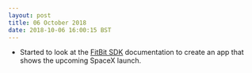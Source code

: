 ```yaml
---
layout: post
title: 06 October 2018 
date: 2018-10-06 16:00:15 BST
---
```

+ Started to look at the [FitBit SDK](https://dev.fitbit.com) documentation to create an app that shows the upcoming SpaceX launch.

